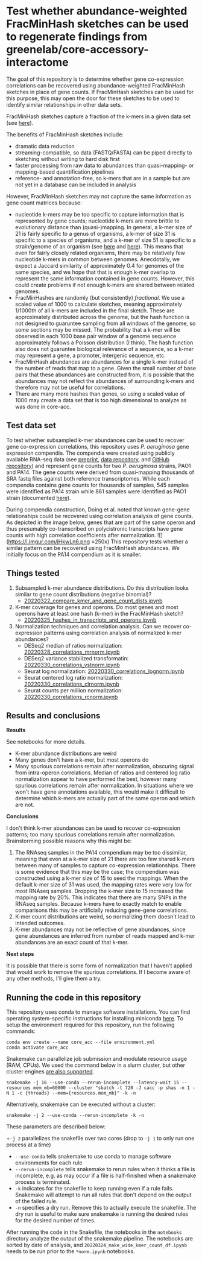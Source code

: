 # Test whether abundance-weighted FracMinHash sketches can be used to regenerate findings from greenelab/core-accessory-interactome

The goal of this repository is to determine whether gene co-expression correlations can be recovered using abundance-weighted FracMinHash sketches in place of gene counts.
If FracMinHash sketches can be used for this purpose, this may open the door for these sketches to be used to identify similar relationships in other data sets.

FracMinHash sketches capture a fraction of the k-mers in a given data set (see [here](https://www.biorxiv.org/content/10.1101/2022.01.11.475838v2.abstract)). 

The benefits of FracMinHash sketches include:
+ dramatic data reduction 
+ streaming-compatible, so data (FASTQ/FASTA) can be piped directly to sketching without writing to hard disk first
+ faster processing from raw data to abundances than quasi-mapping- or mapping-based quantification pipelines
+ reference- and annotation-free, so k-mers that are in a sample but are not yet in a database can be included in analysis

However, FracMinHash sketches may not capture the same information as gene count matrices because:
+ nucleotide k-mers may be too specific to capture information that is represented by gene counts; nucleotide k-mers are more brittle to evolutionary distance than (quasi-)mapping.
In general, a k-mer size of 21 is fairly specific to a genus of organisms, a k-mer of size 31 is specific to a species of organisms, and a k-mer of size 51 is specific to a strain/genome of an organism (see [here](https://bluegenes.github.io/2022-paper-protein-kmers/#amino-acid-k-mer-length-selection) and [here](https://journals.asm.org/doi/full/10.1128/mSystems.00020-16)).
This means that even for fairly closely related organisms, there may be relatively few nucleotide k-mers in common between genomes.
Anecdotally, we expect a Jaccard similarity of approximately 0.4 for genomes of the same species, and we hope that that is enough k-mer overlap to represent the same information contained in gene counts.
However, this could create problems if not enough k-mers are shared between related genomes.
+ FracMinHashes are randomly (but consistently) *fractional*. 
We use a scaled value of 1000 to calculate sketches, meaning approximately 1/1000th of all k-mers are included in the final sketch. 
These are approximately distributed across the genome, but the hash function is not designed to guaruntee sampling from all windows of the genome, so some sections may be missed.
The probability that a k-mer will be observed in each 1000 base pair window of a genome sequence approximately follows a Poisson distribution (I think).
The hash function also does not guaruntee biological relevance of a sequence, so a k-mer may represent a gene, a promoter, intergenic sequence, etc.
+ FracMinHash abundances are abundances for a single k-mer instead of the number of reads that map to a gene. 
Given the small number of base pairs that these abundances are constructed from, it is possible that the abundances may not reflect the abundances of surrounding k-mers and therefore may not be useful for correlations.
+ There are many more hashes than genes, so using a scaled value of 1000 may create a data set that is too high dimensional to analyze as was done in core-acc.

## Test data set

To test whether subsampled k-mer abundances can be used to recover gene co-expression correlations, this repository uses *P. aeruginosa* gene expression compendia.
The compendia were created using publicly available RNA-seq data (see [preprint](https://doi.org/10.1101/2022.01.24.477642), [data repository](https://osf.io/s9gyu/), and [GitHub repository](https://github.com/hoganlab-dartmouth/pa-seq-compendia)) and represent gene counts for two *P. aeruginosa* strains, PAO1 and PA14.
The gene counts were derived from quasi-mapping thousands of SRA fastq files against both reference transcriptomes.
While each compendia contains gene counts for thousands of samples, 545 samples were identified as PA14 strain while 861 samples were identified as PAO1 strain (documented [here](https://github.com/greenelab/core-accessory-interactome/blob/master/data/metadata/SRA_annotations.tsv)). 

During compendia construction, Doing et al. noted that known gene-gene relationships could be recovered using correlation analysis of gene counts.
As depicted in the image below, genes that are part of the same operon and thus presumably co-transcribed on polycistronic transcripts have gene counts with high correlation coefficients after normalization.
![](https://i.imgur.com/jHkwLn6.png =250x)
This repository tests whether a similar pattern can be recovered using FracMinHash abundances.
We initially focus on the PA14 compendium as it is smaller. 

## Things tested

1. Subsampled k-mer abundance distributions. Do this distribution looks similar to gene count distributions (negative binomial)? 
    + [20220322_compare_kmer_and_gene_count_dists.ipynb](notebooks/20220322_compare_kmer_and_gene_count_dists.ipynb)
2. K-mer coverage for genes and operons. Do most genes and most operons have at least one hash (k-mer) in the FracMinHash sketch?
    + [20220325_hashes_in_transcripts_and_operons.ipynb](notebooks/20220325_hashes_in_transcripts_and_operons.ipynb)
3. Normalization techniques and correlation analysis. Can we recover co-expression patterns using correlation analysis of normalized k-mer abundances?
    + DESeq2 median of ratios normalization: [20220328_correlations_mrnorm.ipynb](notebooks/20220328_correlations_mrnorm.ipynb)
    + DESeq2 variance stabilized transformatin: [20220330_correlations_vstnorm.ipynb](notebooks/20220330_correlations_vstnorm.ipynb)
    + Seurat log normalization: [20220330_correlations_lognorm.ipynb](notebooks/20220330_correlations_lognorm.ipynb)
    + Seurat centered log ratio normalization: [20220330_correlations_clrnorm.ipynb](notebooks/20220330_correlations_clrnorm.ipynb)
    + Seurat counts per million normalization: [20220330_correlations_rcnorm.ipynb](notebooks/20220330_correlations_rcnorm.ipynb) 

## Results and conclusions

**Results**

See notebooks for more details.

+ K-mer abundance distributions are weird
+ Many genes don't have a k-mer, but most operons do
+ Many spurious correlations remain after normalization, obscuring signal from intra-operon correlations. Median of ratios and centered log ratio normalization appear to have performed the best, however many spurious correlations remain after normalization. In situations where we won't have gene annotations available, this would make it difficult to determine which k-mers are actually part of the same operon and which are not. 

**Conclusions**

I don't think k-mer abundances can be used to recover co-expression patterns; too many spurious correlations remain after normalization.
Brainstorming possible reasons why this might be:
1. The RNAseq samples in the PA14 compendium may be too dissimilar, meaning that even at a k-mer size of 21 there are too few shared k-mers between many of samples to capture co-expression relationships. There is some evidence that this may be the case; the compendium was constructed using a k-mer size of 15 to seed the mappings. When the default k-mer size of 31 was used, the mapping rates were very low for most RNAseq samples. Dropping the k-mer size to 15 increased the mapping rate by 20%. This indicates that there are many SNPs in the RNAseq samples. Because k-mers have to exactly match to enable comparisons this may be artificially reducing gene-gene correlations.
2. K-mer count distributions are weird, so normalizing them doesn't lead to intended outcomes. 
3. K-mer abundances may not be reflective of gene abundances, since gene abundances are inferred from number of reads mapped and k-mer abundances are an exact count of that k-mer. 

**Next steps**

It is possible that there is some form of normalization that I haven't applied that would work to remove the spurious correlations.
If I become aware of any other methods, I'll give them a try.

## Running the code in this repository

This repository uses conda to manage software installations. 
You can find operating system-specific instructions for installing miniconda [here](https://docs.conda.io/en/latest/miniconda.html).
To setup the environment required for this repository, run the following commands:
```
conda env create --name core_acc --file environment.yml
conda activate core_acc
```


Snakemake can parallelize job submission and modulate resource usage (RAM, CPUs). 
We used the command below in a slurm cluster, but other cluster engines [are also supported](https://snakemake.readthedocs.io/en/stable/executing/cluster.html).

```
snakemake -j 16 --use-conda --rerun-incomplete --latency-wait 15 --resources mem_mb=60000 --cluster "sbatch -t 720 -J cacc -p shas -n 1 -N 1 -c {threads} --mem={resources.mem_mb}" -k -n
```

Alternatively, snakemake can be executed without a cluster:
```
snakemake -j 2 --use-conda --rerun-incomplete -k -n
```
These parameters are described below:

+`-j 2` parallelizes the snakefile over two cores (drop to `-j 1` to only run one process at a time)
+ `--use-conda` tells snakemake to use conda to manage software environments for each rule
+ `--rerun-incomplete` tells snakemake to rerun rules when it thinks a file is incomplete, e.g. as may occur if a file is half-finished when a snakemake process is terminated.
+ `-k` indicates for the snakefile to keep running even if a rule fails. Snakemake will attempt to run all rules that don't depend on the output of the failed rule.
+ `-n` specifies a dry run. Remove this to actually execute the snakefile. The dry run is useful to make sure snakemake is running the desired rules for the desired number of times.

After running the code in the Snakefile, the notebooks in the `notebooks` directory analyze the output of the snakemake pipeline. 
The notebooks are sorted by date of analysis, and `20220324_make_wide_kmer_count_df.ipynb` needs to be run prior to the `*norm.ipynb` notebooks.  
